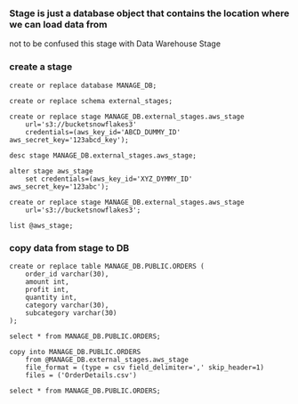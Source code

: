 ### Stage is just a database object that contains the location where we can load data from

not to be confused this stage with Data Warehouse Stage

### create a stage
```
create or replace database MANAGE_DB;

create or replace schema external_stages;

create or replace stage MANAGE_DB.external_stages.aws_stage
    url='s3://bucketsnowflakes3'
    credentials=(aws_key_id='ABCD_DUMMY_ID' aws_secret_key='123abcd_key');
    
desc stage MANAGE_DB.external_stages.aws_stage;

alter stage aws_stage
    set credentials=(aws_key_id='XYZ_DYMMY_ID' aws_secret_key='123abc');
    
create or replace stage MANAGE_DB.external_stages.aws_stage
    url='s3://bucketsnowflakes3';
    
list @aws_stage;
```

### copy data from stage to DB

```
create or replace table MANAGE_DB.PUBLIC.ORDERS (
    order_id varchar(30),
    amount int,
    profit int,
    quantity int,
    category varchar(30),
    subcategory varchar(30)
);

select * from MANAGE_DB.PUBLIC.ORDERS;

copy into MANAGE_DB.PUBLIC.ORDERS
    from @MANAGE_DB.external_stages.aws_stage
    file_format = (type = csv field_delimiter=',' skip_header=1)
    files = ('OrderDetails.csv')
    
select * from MANAGE_DB.PUBLIC.ORDERS;
```

